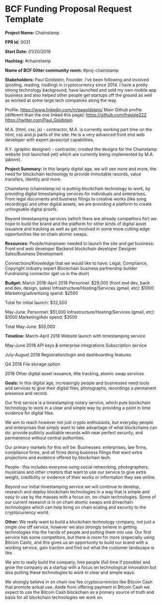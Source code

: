 
# BCF Funding Proposal Request Template

**Project Name:**
Chainstamp

**FPR Id:**
0031

**Start Date:**
01/20/2018

**Hashtag:**
#chainstamp

**Name of BCF Gitter community room:**
#proj-chainstamp

**Stakeholders:**
Paul Goldstein, Founder. I’ve been following and involved (posting, reading, hodling) in cryptocurrency since 2014. I have a pretty strong technology background, have launched and sold my own mobile app business and also helped other people get startups off the ground as well as worked at some large tech companies along the way. 

Profile: https://www.linkedin.com/in/pagoldstein/
Main Github profile (different than the one linked this page): https://github.com/fraggle222
https://twitter.com/Paul_Goldstein

M.A. (html, css, js) - contractor, M.A. is currently working part time on the html, css and js parts of the site. He is a very advanced front end web developer with expert javascript capabilities. 

R.Y. (graphic designer) - contractor, created the designs for the Chainstamp website (not launched yet) which are currently being implemented by M.A. (above). 


**Project Summary:**
In this largely digital age, we will see more and more, the need for blockchain technology to provide immutable records, value transfers, identity and more.
 
Chainstamp (chainstamp.io) is putting blockchain technology to work, by providing digital timestamping services for individuals and enterprises. From legal documents and business filings to creative works (like song recordings) and other digital assets, we are providing a platform to create unforgeable  digital proofs.

Beyond timestamping services (which there are already competitors for) we hope to build the brand and the platform for other kinds of digital asset issuance and tracking as well as get involved in some more cutting edge opportunities like on chain atomic swaps.


**Resources:**
People/manpower needed to launch the site and get business:
Front end web developer
Backend blockchain developer
Designer
Sales/Business Development
 
Connections/Knowledge that we would like to have:
Legal, Compliance, Copyright industry expert
Blockchain business partnership builder
Fundraising connector (get us in the door)


**Budget:**
March 2018-April 2018
Personnel:  $29,000 (front end dev, back end dev, design, sales)
Infrastructure/Hosting/Services (gmail, etc): $1000
Marketing/advertising spend: $2500

Total for initial launch: $32,500

May-June: 
Personnel: $51,000
Infrastructure/Hosting/Services (gmail, etc): $1000
Marketing/Adv spend: $3500

Total May-June: $55,000


**Timeline:**
March-April 2018
Website launch with timestamping service

May-June 2018
API keys &amp; enterprise integrations
Subscription service

July-August 2018
Registration/login and dashboarding features

Q4 2018
File storage option

2019
Other digital asset issuance, title tracking, atomic swap services


**Goals:**
In this digital age, increasingly people and businesses need tools and services to give their digital files, photographs, recordings a permanent presence and record. 

Our first service is a timestamping notary service, which puts blockchain technology to work in a clear and simple way by providing a point in time evidence for digital files.

We aim to reach however not just crypto enthusiasts, but everyday people and enterprises that simply want to take advantage of what blockchains can do: provide publicly auditable records with near perfect security, and permanence without central authorities.

Our primary markets for this will be: 
Businesses: enterprises, law firms, compliance firms, and all firms doing business filings that want extra projections and evidence offered by blockchain tech.

People : this includes everyone using social networking, photographers, musicians and other creators that want to use our service to give extra weight, credibility or evidence of their works or information they see online.

Beyond our initial timestamping service we will continue to develop, research and deploy blockchain technologies in a way that is simple and easy to use by the masses with a focus on, on-chain technologies. Some of our current research is in on chain atomic swaps and drivechain technologies which can help bring on chain scaling and security to the cryptocurrency world. 

**Other:**
We really want to build a blockchain technology company, not just a single one off service, however we also strongly believe in getting technologies into the hands of people and putting them into use. Our first service has some competitors, but there is room for more (especially using Bitcoin Cash), and this gives us an opportunity to build our brand with a working service, gain traction and find out what the customer landscape is like. 

We aim to really build the company, hire people (full time if possible) and grow the company as a startup with a focus on technological innovation but also putting these technologies to work in clear and simple ways.

We strongly believe in on chain low fee cryptocurrencies like Bitcoin Cash that promote actual use. Aside from offering payment in Bitcoin Cash we expect to use the Bitcoin Cash blockchain as a primary source of truth and basis for all blockchain technologies we work on.

